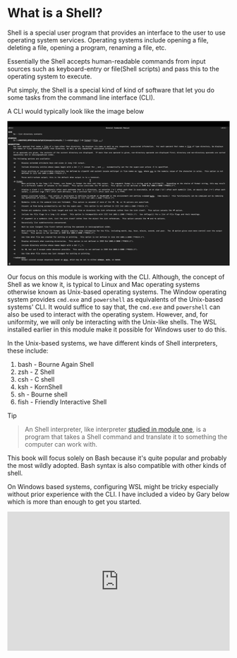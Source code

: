 # What is a Shell?

Shell is a special user program that provides an interface to the user to use
operating system services. Operating systems include opening a file, deleting a
file, opening a program, renaming a file, etc.

Essentially the Shell accepts human-readable commands from input sources such as
keyboard-entry or file(Shell scripts) and pass this to the operating system to
execute.

Put simply, the Shell is a special kind of kind of software that let you do some
tasks from the command line interface (CLI).

A CLI would typically look like the image below

![Command line interface](../assets/cli.png)

Our focus on this module is working with the CLI. Although, the concept of Shell
as we know it, is typical to Linux and Mac operating systems otherwise known as
Unix-based operating systems. The Window operating system provides `cmd.exe` and
`powershell` as equivalents of the Unix-based systems' CLI. It would suffice to
say that, the `cmd.exe` and `powershell` can also be used to interact with the
operating system. However, and, for uniformity, we will only be interacting with
the Unix-like shells. The WSL installed earlier in this module make it possible
for Windows user to do this.

In the Unix-based systems, we have different kinds of Shell interpreters, these
include:

1. bash - Bourne Again Shell
2. zsh - Z Shell
3. csh - C shell
4. ksh - KornShell
5. sh - Bourne shell
6. fish - Friendly Interactive Shell

> [!TIP]

> An Shell interpreter, like interpreter
> [studied in module one](../module_1/classification_of_programming_languages.md#classification-of-programming-languages),
> is a program that takes a Shell command and translate it to something the
> computer can work with.

This book will focus solely on Bash because it's quite popular and probably the
most wildly adopted. Bash syntax is also compatible with other kinds of shell.

On Windows based systems, configuring WSL might be tricky especially without
prior experience with the CLI. I have included a video by Gary below which is
more than enough to get you started.

<iframe width="100%" height="315" src="https://www.youtube.com/embed/av0UQy6g2FA?si=d04YvuEaPTN0MjUh" title="YouTube video player" frameborder="0" allow="accelerometer; autoplay; clipboard-write; encrypted-media; gyroscope; picture-in-picture; web-share" referrerpolicy="strict-origin-when-cross-origin" allowfullscreen></iframe>
